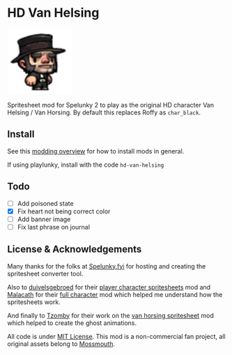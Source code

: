 # HD Van Helsing

![](/hd-van-helsing-cover.png)

Spritesheet mod for Spelunky 2 to play as the original HD character
Van Helsing / Van Horsing. By default this replaces Roffy as `char_black`.

## Install
See this [modding overview](https://spelunky.fyi/mods/2/overview/) for how to
install mods in general.

If using playlunky, install with the code `hd-van-helsing`

## Todo
- [ ] Add poisoned state
- [x] Fix heart not being correct color
- [ ] Add banner image
- [ ] Fix last phrase on journal

## License & Acknowledgements
Many thanks for the folks at [Spelunky.fyi] for hosting and creating the 
spritesheet converter tool.

Also to [duivelsgebroed] for their [player character spritesheets] mod and
[Malacath] for their [full character] mod which helped me understand how the
spritesheets work.

And finally to [Tzomby] for their work on the [van horsing spritesheet] mod 
which helped to create the ghost animations.

All code is under [MIT License]. This mod is a non-commercial fan project,
all original assets belong to [Mossmouth].


[modpage]: https://spelunky.fyi/mods/m/hd-van-helsing/
[Spelunky.fyi]: https://spelunky.fyi
[duivelsgebroed]: https://spelunky.fyi/profile/duivelsgebroed/
[player character spritesheets]: https://spelunky.fyi/mods/m/player-character-tilesheets-with-grid/
[Malacath]: https://spelunky.fyi/profile/Malacath/
[full character]: https://spelunky.fyi/mods/m/sample-mod-the-full-character-mod-experience/
[Tzomby]: https://spelunky.fyi/profile/Tzomby/
[van horsing spritesheet]: https://spelunky.fyi/mods/m/van-horsing-sprite-sheet-all-animations/
[MIT License]: http://www.opensource.org/licenses/MIT
[Mossmouth]: https://www.mossmouth.com
